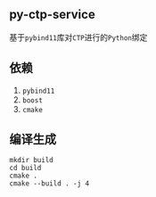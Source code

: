 ## py-ctp-service

基于`pybind11`库对`CTP`进行的`Python`绑定

## 依赖
1. `pybind11`
2. `boost`
3. `cmake`


## 编译生成
```shell
mkdir build
cd build
cmake .
cmake --build . -j 4
```
